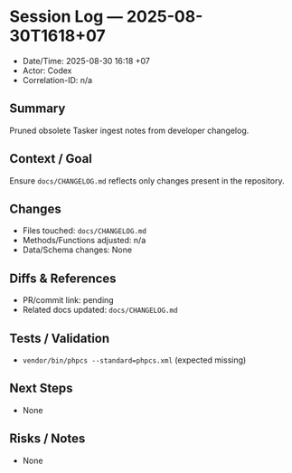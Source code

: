 # Session Log — 2025-08-30T1618+07

- Date/Time: 2025-08-30 16:18 +07
- Actor: Codex
- Correlation-ID: n/a

## Summary
Pruned obsolete Tasker ingest notes from developer changelog.

## Context / Goal
Ensure `docs/CHANGELOG.md` reflects only changes present in the repository.

## Changes
- Files touched: `docs/CHANGELOG.md`
- Methods/Functions adjusted: n/a
- Data/Schema changes: None

## Diffs & References
- PR/commit link: pending
- Related docs updated: `docs/CHANGELOG.md`

## Tests / Validation
- `vendor/bin/phpcs --standard=phpcs.xml` (expected missing)

## Next Steps
- None

## Risks / Notes
- None

